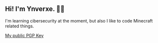## Hi! I'm Ynverxe. 😶‍🌫️
I'm learning cibersecurity at the moment, but also I like to code Minecraft related things.

[My public PGP Key](https://keyserver.ubuntu.com/pks/lookup?op=get&search=0x037437d9e349b2b9)
